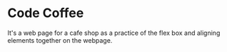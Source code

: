 # Code Coffee
It's a web page for a cafe shop as a practice of the flex box and aligning elements together on the webpage.
